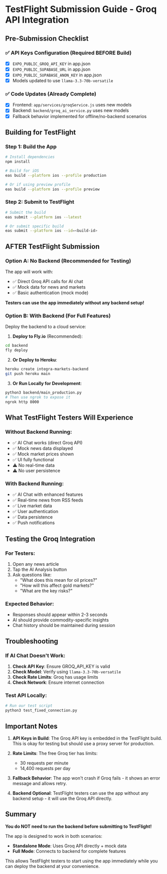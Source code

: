 # TestFlight Submission Guide - Groq API Integration

## Pre-Submission Checklist

### ✅ API Keys Configuration (Required BEFORE Build)
- [x] `EXPO_PUBLIC_GROQ_API_KEY` in app.json
- [x] `EXPO_PUBLIC_SUPABASE_URL` in app.json  
- [x] `EXPO_PUBLIC_SUPABASE_ANON_KEY` in app.json
- [x] Models updated to use `llama-3.3-70b-versatile`

### ✅ Code Updates (Already Complete)
- [x] Frontend: `app/services/groqService.js` uses new models
- [x] Backend: `backend/groq_ai_service.py` uses new models
- [x] Fallback behavior implemented for offline/no-backend scenarios

## Building for TestFlight

### Step 1: Build the App
```bash
# Install dependencies
npm install

# Build for iOS
eas build --platform ios --profile production

# Or if using preview profile
eas build --platform ios --profile preview
```

### Step 2: Submit to TestFlight
```bash
# Submit the build
eas submit --platform ios --latest

# Or submit specific build
eas submit --platform ios --id=<build-id>
```

## AFTER TestFlight Submission

### Option A: No Backend (Recommended for Testing)
The app will work with:
- ✅ Direct Groq API calls for AI chat
- ✅ Mock data for news and markets
- ✅ Basic authentication (mock mode)

**Testers can use the app immediately without any backend setup!**

### Option B: With Backend (For Full Features)
Deploy the backend to a cloud service:

1. **Deploy to Fly.io** (Recommended):
```bash
cd backend
fly deploy
```

2. **Or Deploy to Heroku**:
```bash
heroku create integra-markets-backend
git push heroku main
```

3. **Or Run Locally for Development**:
```bash
python3 backend/main_production.py
# Then use ngrok to expose it
ngrok http 8000
```

## What TestFlight Testers Will Experience

### Without Backend Running:
- ✅ AI Chat works (direct Groq API)
- ✅ Mock news data displayed
- ✅ Mock market prices shown
- ✅ UI fully functional
- ⚠️ No real-time data
- ⚠️ No user persistence

### With Backend Running:
- ✅ AI Chat with enhanced features
- ✅ Real-time news from RSS feeds
- ✅ Live market data
- ✅ User authentication
- ✅ Data persistence
- ✅ Push notifications

## Testing the Groq Integration

### For Testers:
1. Open any news article
2. Tap the AI Analysis button
3. Ask questions like:
   - "What does this mean for oil prices?"
   - "How will this affect gold markets?"
   - "What are the key risks?"

### Expected Behavior:
- Responses should appear within 2-3 seconds
- AI should provide commodity-specific insights
- Chat history should be maintained during session

## Troubleshooting

### If AI Chat Doesn't Work:
1. **Check API Key**: Ensure GROQ_API_KEY is valid
2. **Check Model**: Verify using `llama-3.3-70b-versatile`
3. **Check Rate Limits**: Groq has usage limits
4. **Check Network**: Ensure internet connection

### Test API Locally:
```bash
# Run our test script
python3 test_fixed_connection.py
```

## Important Notes

1. **API Keys in Build**: The Groq API key is embedded in the TestFlight build. This is okay for testing but should use a proxy server for production.

2. **Rate Limits**: The free Groq tier has limits:
   - 30 requests per minute
   - 14,400 requests per day
   
3. **Fallback Behavior**: The app won't crash if Groq fails - it shows an error message and allows retry.

4. **Backend Optional**: TestFlight testers can use the app without any backend setup - it will use the Groq API directly.

## Summary

**You do NOT need to run the backend before submitting to TestFlight!**

The app is designed to work in both scenarios:
- **Standalone Mode**: Uses Groq API directly + mock data
- **Full Mode**: Connects to backend for complete features

This allows TestFlight testers to start using the app immediately while you can deploy the backend at your convenience.
